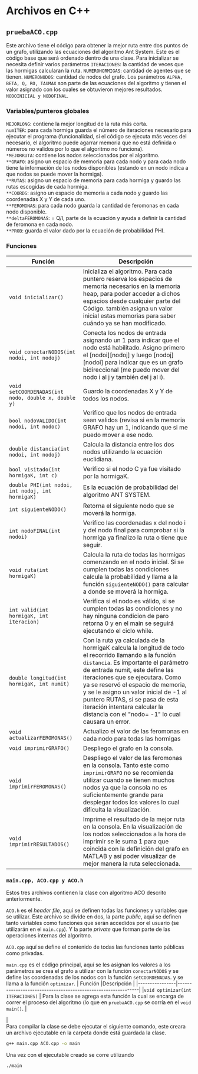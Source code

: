 # Archivos en C++
## `pruebaACO.cpp`
Este archivo tiene el código para obtener la mejor ruta entre dos puntos de un grafo, utilizando las ecuaciones del algoritmo Ant System. Este es el código base que será ordenado dentro de una clase. Para inicializar se necesita definir varios parámetros `ITERACIONES`: la cantidad de veces que las hormigas calcularan la ruta. `NUMEROHORMIGAS`: cantidad de agentes que se tienen. `NUMERONODOS`: cantidad de nodos del grafo. Los parámetros `ALPHA, BETA, Q, RO, TAUMAX` son parte de las ecuaciones del algoritmo y tienen el valor asignado con los cuales se obtuvieron mejores resultados. `NODOINICIAL y NODOFINAL`.
### Variables/punteros globales
`MEJORLONG`: contiene la mejor longitud de la ruta más corta. <br />
`numITER`: para cada hormiga guarda el número de iteraciones necesario para ejecutar el programa (funcionalidad, si el código se ejecuta más veces del necesario, el algoritmo puede agarrar memoria que no está definida o números no validos por lo que el algoritmo no funciona). <br />
`*MEJORRUTA`: contiene los nodos seleccionados por el algoritmo.  <br />
`**GRAFO`: asigno un espacio de memoria para cada nodo y para cada nodo tiene la información de los nodos disponibles (estando en un nodo indica a que nodos se puede mover la hormiga). <br />
`**RUTAS`:  asigno un espacio de memoria para cada hormiga y guardo las rutas escogidas de cada hormiga. <br />
`**COORDS`: asigno un espacio de memoria a cada nodo y guardo las coordenadas X y Y de cada uno. <br />
`**FEROMONAS`: para cada nodo guarda la cantidad de feromonas en cada nodo disponible.   <br />
`**deltaFEROMONAS`: = Q/l, parte de la ecuación y ayuda a definir la cantidad de feromona en cada nodo.  <br />
`**PROB`: guarda el valor dado por la ecuación de probabilidad PHI. <br />
### Funciones
| Función        |Descripción                                                  	|
|----------------|--------------------------------------------------------------|
|`void inicializar()`|Inicializa el algoritmo. Para cada puntero reserva los espacios de memoria necesarios en la memoria heap, para poder acceder a dichos espacios desde cualquier parte del Código. también asigna un valor inicial estas memorias para saber cuándo ya se han modificado. |          								
|`void conectarNODOS(int nodoi, int nodoj)`|Conecta los nodos de entrada asignando un 1 para indicar que el nodo está habilitado. Asigno primero el [nodoi][nodoj] y luego [nodoj][nodoi] para indicar que es un grafo bidireccional (me puedo mover del nodo i al j y también del j al i). |
|`void setCOORDENADAS(int nodo, double x, double y)`|Guardo la coordenadas X y Y de todos los nodos.| 
|`bool nodoVALIDO(int nodoi, int nodoc)`| Verifico que los nodos de entrada sean validos (revisa si en la memoria GRAFO hay un 1, indicando que si me puedo mover a ese nodo.|
|`double distancia(int nodoi, int nodoj)`|Calcula la distancia entre los dos nodos utilizando la ecuación euclidiana.  |
|`bool visitado(int hormigaK, int c)`|Verifico si el nodo C ya fue visitado por la hormigaK.|
|`double PHI(int nodoi, int nodoj, int hormigaK)`|Es la ecuación de probabilidad del algoritmo ANT SYSTEM. |
|`int siguienteNODO()`|Retorna el siguiente nodo que se moverá la hormiga. |
|`int nodoFINAL(int nodoi)`|Verifico las coordenadas x del nodo i y del nodo final para comprobar si la hormiga ya finalizo la ruta o tiene que seguir. |
|`void ruta(int hormigaK)`|Calcula la ruta de todas las hormigas comenzando en el nodo inicial. Si se cumplen todas las condiciones calcula la probabilidad y llama a la función `siguienteNODO()` para calcular a donde se moverá la hormiga. |
|`int valid(int hormigaK, int iteracion)`|Verifica si el nodo es válido, si se cumplen todas las condiciones y no hay ninguna condicion de paro retorna 0 y en el main se seguirá ejecutando el ciclo while.|
|`double longitud(int hormigaK, int numit)`|Con la ruta ya calculada de la hormigaK calcula la longitud de todo el recorrido llamando a la función `distancia`. Es importante el parámetro de entrada numit, este define las iteraciones que se ejecutara. Como ya se reservó el espacio de memoria, y se le asigno un valor inicial de -1 al puntero RUTAS, si se pasa de esta iteración intentara calcular la distancia con el "nodo= -1" lo cual causara un error. |
|`void actualizarFEROMONAS()`|Actualizo el valor de las feromonas en cada nodo para todas las hormigas|
|`void imprimirGRAFO()`|Despliego el grafo en la consola. |
|`void imprimirFEROMONAS()`|Despliego el valor de las feromonas en la consola. Tanto este como `imprimirGRAFO` no se recomienda utilizar cuando se tienen muchos nodos ya que la consola no es suficientemente grande para desplegar todos los valores lo cual dificulta la visualización.  |
|`void imprimirRESULTADOS()`|Imprime el resultado de la mejor ruta en la consola. En la visualización de los nodos seleccionados a la hora de imprimir se le suma 1 para que coincida con la definición del grafo en MATLAB y así poder visualizar de mejor manera la ruta seleccionada. |


### `main.cpp, ACO.cpp y ACO.h`
Estos tres archivos contienen la clase con algoritmo ACO descrito anteriormente.

`ACO.h` es el *header file*, aquí se definen todas las funciones y variables que se utilizar. Este archivo se divide en dos, la parte *public*, aquí se definen tanto variables como funciones que serán accedidos por el usuario (se utilizarán en el `main.cpp`). Y la parte *private* que forman parte de las operaciones internas del algoritmo. 

`ACO.cpp` aquí se define el contenido de todas las funciones tanto públicas como privadas.

`main.cpp` es el código principal, aquí se les asignan los valores a los parámetros se crea el grafo a utilizar con la función `conectarNODOS` y se define las coordenadas de los nodos con la función `setCOORDENADAS`. y se llama a la función `optimizar`.
| Función        |Descripción                                                  	|
|----------------|--------------------------------------------------------------|
|`void optimizar(int ITERACIONES)` | Para la clase se agrega esta función la cual se encarga de correr el proceso del algoritmo (lo que en `pruebaACO.cpp` se corría en el `void main()`. |

|        	
Para compilar la clase se debe ejecutar el siguiente comando, este creara un archivo ejecutable en la carpeta donde está guardada la clase.
```bash
g++ main.cpp ACO.cpp -o main
```
Una vez con el ejecutable creado se corre utilizando
```bash
./main
```

